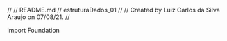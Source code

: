//
//  README.md
//  estruturaDados_01
//
//  Created by Luiz Carlos da Silva Araujo on 07/08/21.
//

import Foundation
